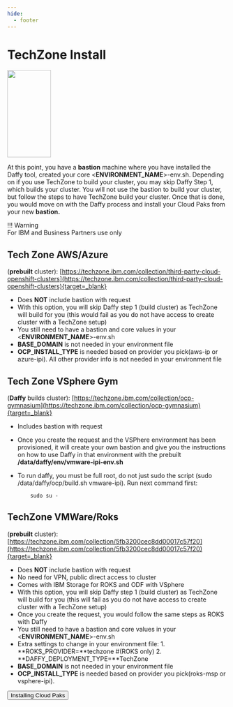 ```yaml
---
hide:
  - footer
---
```

<script>
  document.title = "Deploy OCP - TechZone";
</script>

# TechZone Install

<img src='../images/techzone.jpeg'   align="top" width="100"  height="200" style = "float">

At this point, you have a **bastion** machine where you have installed the Daffy tool, created your core <**ENVIRONMENT_NAME**>-env.sh.  Depending on if you use TechZone to build your cluster, you may skip Daffy Step 1, which builds your cluster. You will not use the bastion to build your cluster, but follow the steps to have TechZone build your cluster.  Once that is done, you would move on with the Daffy process and install your Cloud Paks from your new **bastion.**

!!! Warning   
      For IBM and Business Partners use only

## Tech Zone AWS/Azure
(**prebuilt** cluster):   [https://techzone.ibm.com/collection/third-party-cloud-openshift-clusters](https://techzone.ibm.com/collection/third-party-cloud-openshift-clusters){target=_blank}

- Does **NOT** include bastion with request
- With this option, you will skip Daffy step 1 (build cluster) as TechZone will build for you (this would fail as you do not have access to create cluster with a TechZone setup)
- You still need to have a bastion and core values in your <**ENVIRONMENT_NAME**>-env.sh
- **BASE_DOMAIN** is not needed in your environment file
- **OCP_INSTALL_TYPE** is needed based on provider you pick(aws-ip or azure-ipi).  All other provider info is not needed in your environment file

## Tech Zone VSphere Gym
(**Daffy** builds cluster): [https://techzone.ibm.com/collection/ocp-gymnasium](https://techzone.ibm.com/collection/ocp-gymnasium){target=_blank}

- Includes bastion with request
- Once you create the request and the VSPhere environment has been provisioned, it will create your own bastion and give you the instructions on how to use Daffy in that environment with the prebuilt **/data/daffy/env/vmware-ipi-env.sh**
- To run daffy, you must be full root, do not just sudo the script (sudo /data/daffy/ocp/build.sh vmware-ipi).
  Run next command first:

          sudo su -

## TechZone VMWare/Roks
(**prebuilt** cluster): [https://techzone.ibm.com/collection/5fb3200cec8dd00017c57f20](https://techzone.ibm.com/collection/5fb3200cec8dd00017c57f20){target=_blank}

- Does **NOT** include bastion with request
- No need for VPN, public direct access to cluster
- Comes with IBM Storage for ROKS and ODF with VSphere
- With this option, you will skip Daffy step 1 (build cluster) as TechZone will build for you (this will fail as you do not have access to create cluster with a TechZone setup)
- Once you create the request, you would follow the same steps as ROKS with Daffy
- You still need to have a bastion and core values in your <**ENVIRONMENT_NAME**>-env.sh  
- Extra settings to change in your environment file:
      1. **ROKS_PROVIDER=**techzone #(ROKS only)
      2. **DAFFY_DEPLOYMENT_TYPE=**TechZone
- **BASE_DOMAIN** is not needed in your environment file
- **OCP_INSTALL_TYPE** is needed based on provider you pick(roks-msp or vsphere-ipi).


<button onclick="location.href='../../Cloud-Paks/'" class="custom-btn btn-7">Installing Cloud Paks</button>
